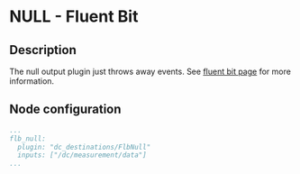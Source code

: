# NULL - Fluent Bit

## Description

The null output plugin just throws away events. See [fluent bit page](https://docs.fluentbit.io/manual/pipeline/outputs/null) for more information.

## Node configuration

```yaml
...
flb_null:
  plugin: "dc_destinations/FlbNull"
  inputs: ["/dc/measurement/data"]
...
```
